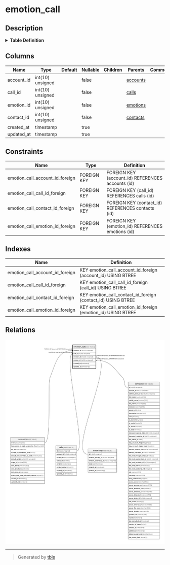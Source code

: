 # emotion_call

## Description

<details>
<summary><strong>Table Definition</strong></summary>

```sql
CREATE TABLE `emotion_call` (
  `account_id` int(10) unsigned NOT NULL,
  `call_id` int(10) unsigned NOT NULL,
  `emotion_id` int(10) unsigned NOT NULL,
  `contact_id` int(10) unsigned NOT NULL,
  `created_at` timestamp NULL DEFAULT NULL,
  `updated_at` timestamp NULL DEFAULT NULL,
  KEY `emotion_call_account_id_foreign` (`account_id`),
  KEY `emotion_call_call_id_foreign` (`call_id`),
  KEY `emotion_call_emotion_id_foreign` (`emotion_id`),
  KEY `emotion_call_contact_id_foreign` (`contact_id`),
  CONSTRAINT `emotion_call_account_id_foreign` FOREIGN KEY (`account_id`) REFERENCES `accounts` (`id`) ON DELETE CASCADE,
  CONSTRAINT `emotion_call_call_id_foreign` FOREIGN KEY (`call_id`) REFERENCES `calls` (`id`) ON DELETE CASCADE,
  CONSTRAINT `emotion_call_contact_id_foreign` FOREIGN KEY (`contact_id`) REFERENCES `contacts` (`id`) ON DELETE CASCADE,
  CONSTRAINT `emotion_call_emotion_id_foreign` FOREIGN KEY (`emotion_id`) REFERENCES `emotions` (`id`) ON DELETE CASCADE
) ENGINE=InnoDB DEFAULT CHARSET=utf8mb4 COLLATE=utf8mb4_unicode_ci
```

</details>

## Columns

| Name | Type | Default | Nullable | Children | Parents | Comment |
| ---- | ---- | ------- | -------- | -------- | ------- | ------- |
| account_id | int(10) unsigned |  | false |  | [accounts](accounts.md) |  |
| call_id | int(10) unsigned |  | false |  | [calls](calls.md) |  |
| emotion_id | int(10) unsigned |  | false |  | [emotions](emotions.md) |  |
| contact_id | int(10) unsigned |  | false |  | [contacts](contacts.md) |  |
| created_at | timestamp |  | true |  |  |  |
| updated_at | timestamp |  | true |  |  |  |

## Constraints

| Name | Type | Definition |
| ---- | ---- | ---------- |
| emotion_call_account_id_foreign | FOREIGN KEY | FOREIGN KEY (account_id) REFERENCES accounts (id) |
| emotion_call_call_id_foreign | FOREIGN KEY | FOREIGN KEY (call_id) REFERENCES calls (id) |
| emotion_call_contact_id_foreign | FOREIGN KEY | FOREIGN KEY (contact_id) REFERENCES contacts (id) |
| emotion_call_emotion_id_foreign | FOREIGN KEY | FOREIGN KEY (emotion_id) REFERENCES emotions (id) |

## Indexes

| Name | Definition |
| ---- | ---------- |
| emotion_call_account_id_foreign | KEY emotion_call_account_id_foreign (account_id) USING BTREE |
| emotion_call_call_id_foreign | KEY emotion_call_call_id_foreign (call_id) USING BTREE |
| emotion_call_contact_id_foreign | KEY emotion_call_contact_id_foreign (contact_id) USING BTREE |
| emotion_call_emotion_id_foreign | KEY emotion_call_emotion_id_foreign (emotion_id) USING BTREE |

## Relations

![er](emotion_call.svg)

---

> Generated by [tbls](https://github.com/k1LoW/tbls)
